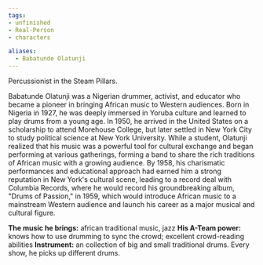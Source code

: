 ```yaml
---
tags:
- unfinished 
- Real-Person 
- characters 

aliases:
  - Babatunde Olatunji
---
```


Percussionist in the Steam Pillars.

Babatunde Olatunji was a Nigerian drummer, activist, and educator who became a pioneer in bringing African music to Western audiences. Born in Nigeria in 1927, he was deeply immersed in Yoruba culture and learned to play drums from a young age. In 1950, he arrived in the United States on a scholarship to attend Morehouse College, but later settled in New York City to study political science at New York University. While a student, Olatunji realized that his music was a powerful tool for cultural exchange and began performing at various gatherings, forming a band to share the rich traditions of African music with a growing audience. By 1958, his charismatic performances and educational approach had earned him a strong reputation in New York's cultural scene, leading to a record deal with Columbia Records, where he would record his groundbreaking album, "Drums of Passion," in 1959, which would introduce African music to a mainstream Western audience and launch his career as a major musical and cultural figure.

**The music he brings:** african traditional music, jazz 
**His A-Team power:** knows how to use drumming to sync the crowd; excellent crowd-reading abilities 
**Instrument:** an collection of big and small traditional drums. Every show, he picks up different drums. 